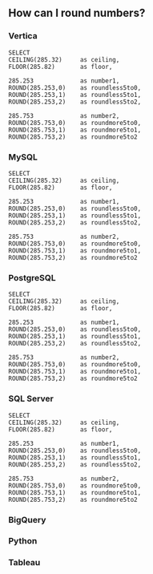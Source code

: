 
## How can I round numbers?

### Vertica
    SELECT
    CEILING(285.32)     as ceiling,
    FLOOR(285.82)       as floor,
    
    285.253             as number1,
    ROUND(285.253,0)    as roundless5to0,
    ROUND(285.253,1)    as roundless5to1,
    ROUND(285.253,2)    as roundless5to2,
    
    285.753             as number2,
    ROUND(285.753,0)    as roundmore5to0,
    ROUND(285.753,1)    as roundmore5to1,
    ROUND(285.753,2)    as roundmore5to2

### MySQL
    SELECT
    CEILING(285.32)     as ceiling,
    FLOOR(285.82)       as floor,
    
    285.253             as number1,
    ROUND(285.253,0)    as roundless5to0,
    ROUND(285.253,1)    as roundless5to1,
    ROUND(285.253,2)    as roundless5to2,
    
    285.753             as number2,
    ROUND(285.753,0)    as roundmore5to0,
    ROUND(285.753,1)    as roundmore5to1,
    ROUND(285.753,2)    as roundmore5to2

### PostgreSQL
    SELECT
    CEILING(285.32)     as ceiling,
    FLOOR(285.82)       as floor,
    
    285.253             as number1,
    ROUND(285.253,0)    as roundless5to0,
    ROUND(285.253,1)    as roundless5to1,
    ROUND(285.253,2)    as roundless5to2,
    
    285.753             as number2,
    ROUND(285.753,0)    as roundmore5to0,
    ROUND(285.753,1)    as roundmore5to1,
    ROUND(285.753,2)    as roundmore5to2

### SQL Server 
    SELECT
    CEILING(285.32)     as ceiling,
    FLOOR(285.82)       as floor,
    
    285.253             as number1,
    ROUND(285.253,0)    as roundless5to0,
    ROUND(285.253,1)    as roundless5to1,
    ROUND(285.253,2)    as roundless5to2,
    
    285.753             as number2,
    ROUND(285.753,0)    as roundmore5to0,
    ROUND(285.753,1)    as roundmore5to1,
    ROUND(285.753,2)    as roundmore5to2

### BigQuery

### Python

### Tableau